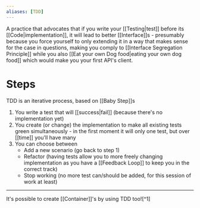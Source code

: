 ```yaml
---
aliases: [TDD]
---
```


A practice that advocates that if you write your [[Testing|test]] before its [[Code|implementation]], it will lead to better [[Interface]]s - presumably because you force yourself to only extending it in a way that makes sense for the case in questions, making you comply to [[Interface Segregation Principle]] while you also [[Eat your own Dog food|eating your own dog food]] which would make you your first API's client.

# Steps

TDD is an iterative process, based on [[Baby Step]]s

1. You write a test that will [[success|fail]] (because there's no implementation yet)
2. You create (or change) the implementation to make all existing tests green simultaneously - in the first moment it will only one test, but over [[time]] you'll have many
3. You can choose between
   - Add a new scenario (go back to step 1)
   - Refactor (having tests allow you to more freely changing implementation as you have a [[Feedback Loop]] to keep you in the correct track)
   - Stop working (no more test can/should be added, for this session of work at least)

---

It's possible to create [[Container]]'s by using TDD too![^1]

[ˆ1]: https://www.thoughtworks.com/radar/techniques/tdd-ing-containers
